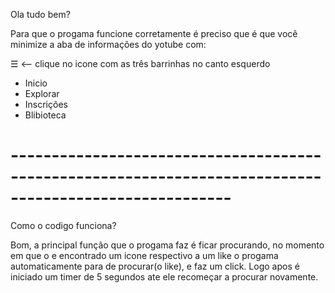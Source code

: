 Ola tudo bem? 

Para que o progama funcione corretamente é preciso que é que você minimize a aba de informações do yotube com:
 

☰ <-- clique no icone com as três barrinhas no canto esquerdo 

* Inicio 
* Explorar
* Inscrições
* Blibioteca
# -------------------------------------------------------------------------------------------------------

Como o codigo funciona?

Bom, a principal função que o progama faz é ficar procurando, 
no momento em que o e encontrado um icone respectivo a um like o progama automaticamente para de procurar(o like), e faz um click.
Logo apos é iniciado um timer de 5 segundos ate ele recomeçar a procurar novamente.
